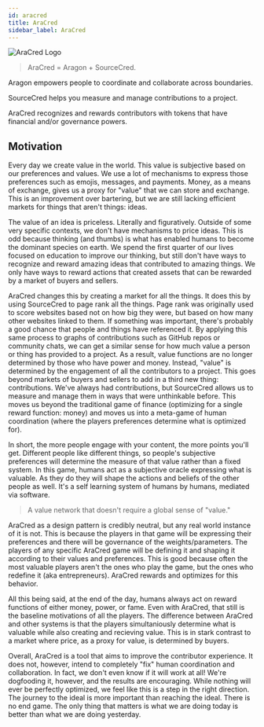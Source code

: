 ```yaml
---
id: aracred
title: AraCred
sidebar_label: AraCred
---
```


![AraCred Logo](https://avatars3.githubusercontent.com/u/63201387?s=200&v=4)

> AraCred = Aragon + SourceCred.

Aragon empowers people to coordinate and collaborate across boundaries.

SourceCred helps you measure and manage contributions to a project.

AraCred recognizes and rewards contributors with tokens that have financial and/or governance powers.


## Motivation

Every day we create value in the world. This value is subjective based on our preferences and values. We use a lot of mechanisms to express those preferences such as emojis, messages, and payments. Money, as a means of exchange, gives us a proxy for "value" that we can store and exchange. This is an improvement over bartering, but we are still lacking efficient markets for things that aren't things: ideas. 

The value of an idea is priceless. Literally and figuratively. Outside of some very specific contexts, we don't have mechanisms to price ideas. This is odd because thinking (and thumbs) is what has enabled humans to become the dominant species on earth. We spend the first quarter of our lives focused on education to improve our thinking, but still don't have ways to recognize and reward amazing ideas that contributed to amazing things. We only have ways to reward actions that created assets that can be rewarded by a market of buyers and sellers.

AraCred changes this by creating a market for all the things. It does this by using SourceCred to page rank all the things. Page rank was originally used to score websites based not on how big they were, but based on how many other websites linked to them. If something was important, there's probably a good chance that people and things have referenced it. By applying this same process to graphs of contributions such as GitHub repos or community chats, we can get a similar sense for how much value a person or thing has provided to a project. As a result, value functions are no longer determined by those who have power and money. Instead, "value" is determined by the engagement of all the contributors to a project. This goes beyond markets of buyers and sellers to add in a third new thing: contributions. We've always had contributions, but SourceCred allows us to measure and manage them in ways that were unthinkable before. This moves us beyond the traditional game of finance (optimizing for a single reward function: money) and moves us into a meta-game of human coordination (where the players preferences determine what is optimized for).

In short, the more people engage with your content, the more points you'll get. Different people like different things, so people's subjective preferences will determine the measure of that value rather than a fixed system. In this game, humans act as a subjective oracle expressing what is valuable. As they do they will shape the actions and beliefs of the other people as well. It's a self learning system of humans by humans, mediated via software.

> A value network that doesn't require a global sense of "value."

AraCred as a design pattern is credibly neutral, but any real world instance of it is not. This is because the players in that game will be expressing their preferences and there will be governance of the weights/parameters. The players of any specific AraCred game will be defining it and shaping it according to their values and preferences. This is good because often the most valuable players aren't the ones who play the game, but the ones who redefine it (aka entrepreneurs). AraCred rewards and optimizes for this behavior.

All this being said, at the end of the day, humans always act on reward functions of either money, power, or fame. Even with AraCred, that still is the baseline motivations of all the players. The difference between AraCred and other systems is that the players simultaniously determine what is valuable while also creating and recieving value. This is in stark contrast to a market where price, as a proxy for value, is determined by buyers.

Overall, AraCred is a tool that aims to improve the contributor experience. It does not, however, intend to completely "fix" human coordination and collaboration. In fact, we don't even know if it will work at all! We're dogfooding it, however, and the results are encouraging. While nothing will ever be perfectly optimized, we feel like this is a step in the right direction. The journey to the ideal is more important than reaching the ideal. There is no end game. The only thing that matters is what we are doing today is better than what we are doing yesterday. 


